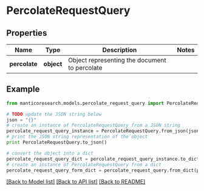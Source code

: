 # PercolateRequestQuery


## Properties

Name | Type | Description | Notes
------------ | ------------- | ------------- | -------------
**percolate** | **object** | Object representing the document to percolate | 

## Example

```python
from manticoresearch.models.percolate_request_query import PercolateRequestQuery

# TODO update the JSON string below
json = "{}"
# create an instance of PercolateRequestQuery from a JSON string
percolate_request_query_instance = PercolateRequestQuery.from_json(json)
# print the JSON string representation of the object
print PercolateRequestQuery.to_json()

# convert the object into a dict
percolate_request_query_dict = percolate_request_query_instance.to_dict()
# create an instance of PercolateRequestQuery from a dict
percolate_request_query_form_dict = percolate_request_query.from_dict(percolate_request_query_dict)
```
[[Back to Model list]](../README.md#documentation-for-models) [[Back to API list]](../README.md#documentation-for-api-endpoints) [[Back to README]](../README.md)



